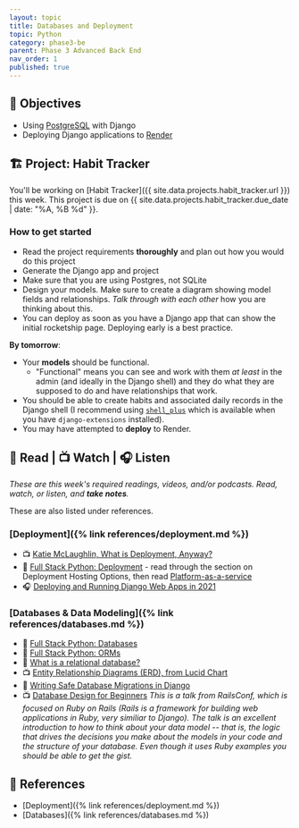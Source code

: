 ```yaml
---
layout: topic
title: Databases and Deployment
topic: Python
category: phase3-be
parent: Phase 3 Advanced Back End
nav_order: 1
published: true
---
```


## 🎯 Objectives

- Using [PostgreSQL](https://www.postgresql.org/) with Django
- Deploying Django applications to [Render](https://www.render.com/)

## 🏗️ Project: Habit Tracker

You'll be working on [Habit Tracker]({{ site.data.projects.habit_tracker.url }}) this week. This project is due on {{ site.data.projects.habit_tracker.due_date | date: "%A, %B %d" }}.

### How to get started

- Read the project requirements **thoroughly** and plan out how you would do this project
- Generate the Django app and project
- Make sure that you are using Postgres, not SQLite
- Design your models. Make sure to create a diagram showing model fields and relationships. _Talk through with each other_ how you are thinking about this.
- You can deploy as soon as you have a Django app that can show the initial rocketship page. Deploying early is a best practice.

**By tomorrow**:

- Your **models** should be functional.
    - "Functional" means you can see and work with them _at least_ in the admin (and ideally in the Django shell) and they do what they are supposed to do and have relationships that work.
- You should be able to create habits and associated daily records in the Django shell (I recommend using [`shell_plus`](https://django-extensions.readthedocs.io/en/latest/shell_plus.html) which is available when you have `django-extensions` installed).
- You may have attempted to **deploy** to Render.

## 📖 Read | 📺 Watch | 🎧 Listen

_These are this week's required readings, videos, and/or podcasts. Read, watch, or listen, and **take notes**._

These are also listed under references.

### [Deployment]({% link references/deployment.md %})

- 📺 [Katie McLaughlin, What is Deployment, Anyway?](https://2021.djangocon.us/talks/what-is-deployment-anyway/)
- 📖 [Full Stack Python: Deployment](https://www.fullstackpython.com/deployment.html) - read through the section on Deployment Hosting Options, then read [Platform-as-a-service](https://www.fullstackpython.com/platform-as-a-service.html)
- 🎧 [Deploying and Running Django Web Apps in 2021](https://talkpython.fm/episodes/show/301/deploying-and-running-django-web-apps-in-2021)

### [Databases & Data Modeling]({% link references/databases.md %})

- 📖 [Full Stack Python: Databases](https://www.fullstackpython.com/databases.html)
- 📖 [Full Stack Python: ORMs](https://www.fullstackpython.com/object-relational-mappers-orms.html)
- 📖 [What is a relational database?](https://www.techtarget.com/searchdatamanagement/definition/relational-database)
- 📺 [Entity Relationship Diagrams (ERD), from Lucid Chart](https://www.youtube.com/watch?v=QpdhBUYk7Kk)
- 📖 [Writing Safe Database Migrations in Django](https://markusholtermann.eu/2021/06/writing-safe-database-migrations-in-django/)
- 📺 [Database Design for Beginners](https://youtu.be/1VsSXRPEBo0) _This is a talk from RailsConf, which is focused on Ruby on Rails (Rails is a framework for building web applications in Ruby, very similiar to Django). The talk is an excellent introduction to how to think about your data model -- that is, the logic that drives the decisions you make about the models in your code and the structure of your database. Even though it uses Ruby examples you should be able to get the gist._

## 🔖 References

- [Deployment]({% link references/deployment.md %})
- [Databases]({% link references/databases.md %})
